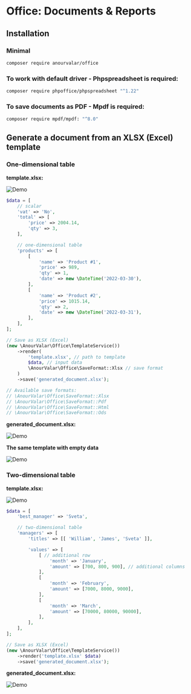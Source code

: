 # Office: Documents & Reports

## Installation

### Minimal

```bash
composer require anourvalar/office
```

### To work with default driver - Phpspreadsheet is required:

```bash
composer require phpoffice/phpspreadsheet "^1.22"
```


### To save documents as PDF - Mpdf is required:

```bash
composer require mpdf/mpdf: "^8.0"
```


## Generate a document from an XLSX (Excel) template

### One-dimensional table

**template.xlsx:**

![Demo](https://anour.ru/resources/office-v1-10.png)

```php
$data = [
    // scalar
    'vat' => 'No',
    'total' => [
        'price' => 2004.14,
        'qty' => 3,
    ],

    // one-dimensional table
    'products' => [
        [
            'name' => 'Product #1',
            'price' => 989,
            'qty' => 1,
            'date' => new \DateTime('2022-03-30'),
        ],
        [
            'name' => 'Product #2',
            'price' => 1015.14,
            'qty' => 2,
            'date' => new \DateTime('2022-03-31'),
        ],
    ],
];

// Save as XLSX (Excel)
(new \AnourValar\Office\TemplateService())
    ->render(
        'template.xlsx', // path to template
        $data, // input data
        \AnourValar\Office\SaveFormat::Xlsx // save format
    )
    ->save('generated_document.xlsx');

// Available save formats:
// \AnourValar\Office\SaveFormat::Xlsx
// \AnourValar\Office\SaveFormat::Pdf
// \AnourValar\Office\SaveFormat::Html
// \AnourValar\Office\SaveFormat::Ods
```

**generated_document.xlsx:**

![Demo](https://anour.ru/resources/office-v1-11.png)


**The same template with empty data**

![Demo](https://anour.ru/resources/office-v1-12.png)


### Two-dimensional table

**template.xlsx:**

![Demo](https://anour.ru/resources/office-v1-20.png)

```php
$data = [
    'best_manager' => 'Sveta',

    // two-dimensional table
    'managers' => [
        'titles' => [[ 'William', 'James', 'Sveta' ]],

        'values' => [
            [ // additional row
                'month' => 'January',
                'amount' => [700, 800, 900], // additional columns
            ],
            [
                'month' => 'February',
                'amount' => [7000, 8000, 9000],
            ],
            [
                'month' => 'March',
                'amount' => [70000, 80000, 90000],
            ],
        ],
    ],
];

// Save as XLSX (Excel)
(new \AnourValar\Office\TemplateService())
    ->render('template.xlsx' $data)
    ->save('generated_document.xlsx');
```

**generated_document.xlsx:**

![Demo](https://anour.ru/resources/office-v1-21.png)

